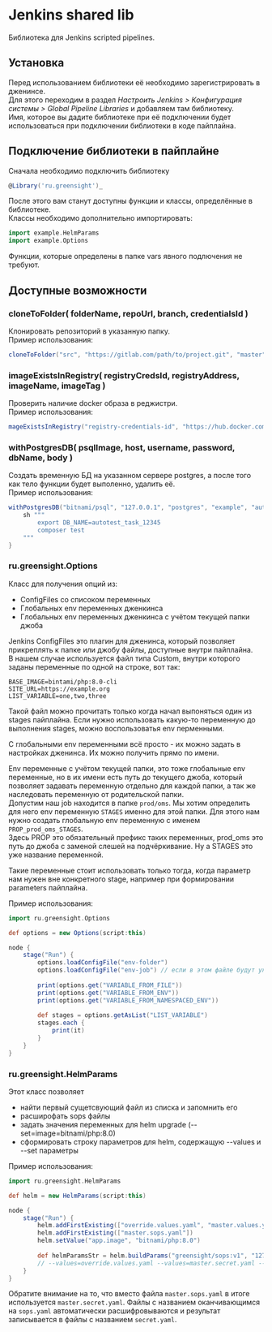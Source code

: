 # Jenkins shared lib #

Библиотека для Jenkins scripted pipelines.

## Установка ##

Перед использованием библиотеки её необходимо зарегистрировать в дженинсе.  
Для этого переходим в раздел *Настроить Jenkins > Конфигурация системы > Global Pipeline Libraries*
и добавляем там библиотеку.  
Имя, которое вы дадите библиотеке при её подключении будет использоваться при подключении библиотеки в коде пайплайна.

## Подключение библиотеки в пайплайне ##

Сначала необходимо подключить библиотеку
```groovy
@Library('ru.greensight')_
```

После этого вам станут доступны функции и классы, определённые в библиотеке.  
Классы необходимо дополнительно импортировать:
```groovy
import example.HelmParams
import example.Options
```

Функции, которые определены в папке vars явного подлючения не требуют.

## Доступные возможности ##

### cloneToFolder( folderName, repoUrl, branch, credentialsId ) ###

Клонировать репозиторий в указанную папку.  
Пример использования:
```groovy
cloneToFolder("src", "https://gitlab.com/path/to/project.git", "master", "gitlab-credentials-id")
```

### imageExistsInRegistry( registryCredsId, registryAddress, imageName, imageTag ) ###

Проверить наличие docker образа в реджистри.  
Пример использования:
```groovy
mageExistsInRegistry("registry-credentials-id", "https://hub.docker.com", "bitnami/php", "8.0-alpine")
```

### withPostgresDB( psqlImage, host, username, password, dbName, body ) ###

Создать временную БД на указанном сервере postgres, а после того как тело функции будет выполенно, удалить её.  
Пример использования:
```groovy
withPostgresDB("bitnami/psql", "127.0.0.1", "postgres", "example", "autotest_task_12345") {
    sh """
        export DB_NAME=autotest_task_12345
        composer test
    """
}
```

### ru.greensight.Options

Класс для получения опций из:

- ConfigFiles со списоком переменных
- Глобальных env переменных дженкинса
- Глобальных env переменных дженкинса с учётом текущей папки джоба

Jenkins ConfigFiles это плагин для дженинса, который позволяет прикреплять к папке или джобу файлы, доступные внутри пайплайна.  
В нашем случае используется файл типа Custom, внутри которого заданы переменные по одной на строке, вот так:
```
BASE_IMAGE=bintami/php:8.0-cli
SITE_URL=https://example.org
LIST_VARIABLE=one,two,three
```
Такой файл можно прочитать только когда начал выпоняться один из stages пайплайна.
Если нужно использовать какую-то переменную до выполнения stages, можно воспользоватья env перменными.

С глобальными env переменными всё просто - их можно задать в настройках дженинса. Их можно получить прямо по имени.

Env переменные с учётом текущей папки, это тоже глобальные env переменные, но в их имени есть путь до текущего джоба,
который позволяет задавать переменную отдельно для каждой папки, а так же наследовать переменную от родительской папки.  
Допустим наш job находится в папке `prod/oms`. Мы хотим определить для него env переменную `STAGES` именно для этой папки.
Для этого нам нужно создать глобальную env переменную с именем `PROP_prod_oms_STAGES`.  
Здесь PROP это обязательный префикс таких переменных, prod_oms это путь до джоба с заменой слешей на подчёркивание.
Ну а STAGES это уже название переменной.

Такие переменные стоит использовать только тогда, когда параметр нам нужен вне конкретного stage, например при формировании parameters пайплайна.

Пример использования:
```groovy
import ru.greensight.Options

def options = new Options(script:this)

node {
    stage("Run") {
        options.loadConfigFile("env-folder")
        options.loadConfigFile("env-job") // если в этом файле будут уже загруженные переменные, они будут затёрты новыми значениями
        
        print(options.get("VARIABLE_FROM_FILE"))
        print(options.get("VARIABLE_FROM_ENV"))
        print(options.get("VARIABLE_FROM_NAMESPACED_ENV"))
        
        def stages = options.getAsList("LIST_VARIABLE")
        stages.each {
            print(it)
        }
    }
}
```

### ru.greensight.HelmParams ###

Этот класс позволяет
- найти первый сущетсвующий файл из списка и запомнить его
- расширофать sops файлы
- задать значения переменных для helm upgrade (--set=image=bitnami/php:8.0)
- сформировать строку параметров для helm, содержащую --values и --set параметры
  
Пример использования:
```groovy
import ru.greensight.HelmParams

def helm = new HelmParams(script:this)

node {
    stage("Run") {
        helm.addFirstExisting(["override.values.yaml", "master.values.yaml", "default.values.yaml"])
        helm.addFirstExisting(["master.sops.yaml"])
        helm.setValue("app.image", "bitnami/php:8.0")
        
        def helmParamsStr = helm.buildParams("greensight/sops:v1", "127.0.0.1:1234")
        // --values=override.values.yaml --values=master.secret.yaml --set=app.image=bitnami/php:8.0
    }
}
```

Обратите внимание на то, что вместо файла `master.sops.yaml` в итоге используется `master.secret.yaml`.
Файлы с названием оканчивающимся на `sops.yaml` автоматически расшифровываются и результат записывается 
в файлы с названием `secret.yaml`.